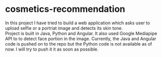 # cosmetics-recommendation
In this project I have tried to build a web application which asks user to upload selfie or a portriat image and detects its skin tone.</br> 
Project is built in Java, Python and Angular. It also used Google Mediapipe API to to detect face portion in the image. 
Currently, the Java and Angular code is pushed on to the repo but the Python code is not available as of now. I will try to push it it as soon as possible.</br>

